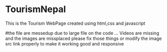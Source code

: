 # TourismNepal
This is the Tourism  WebPage created using html,css and javascript


#the file are messedup due to large file on the  code ... Videos are missing and the images are missplaced please fix those things or modify the image src link properly to make it working good and responsive
